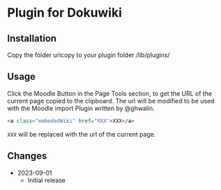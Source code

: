 # Plugin for Dokuwiki #

## Installation ##
Copy the folder urlcopy to your plugin folder /lib/plugins/

## Usage ##
Click the Moodle Button in the Page Tools section, to get the URL of the current page copied to the clipboard.
The url will be modified to be used with the Moodle import Plugin written by @ghwalin.

```html
<a class="embededWiki" href="XXX">XXX</a>
```

`XXX` will be replaced with the url of the current page.

## Changes ##
* 2023-09-01
  * Initial release